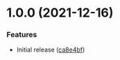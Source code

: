 # 1.0.0 (2021-12-16)


### Features

* Initial release ([ca8e4bf](https://github.com/cbsinteractive/update-tfc-workspace-action/commit/ca8e4bfdbe28b5eef9912ca2605b9d974885e0e6))
